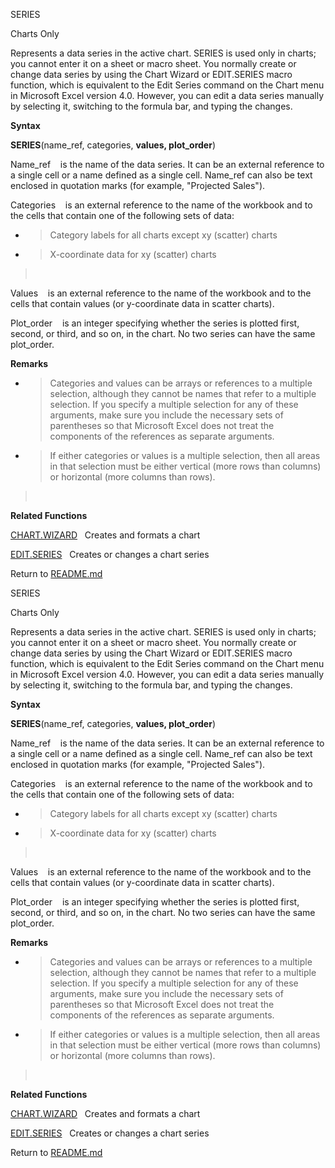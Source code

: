 SERIES

Charts Only

Represents a data series in the active chart. SERIES is used only in
charts; you cannot enter it on a sheet or macro sheet. You normally
create or change data series by using the Chart Wizard or EDIT.SERIES
macro function, which is equivalent to the Edit Series command on the
Chart menu in Microsoft Excel version 4.0. However, you can edit a data
series manually by selecting it, switching to the formula bar, and
typing the changes.

**Syntax**

**SERIES**(name\_ref, categories, **values, plot\_order**)

Name\_ref    is the name of the data series. It can be an external
reference to a single cell or a name defined as a single cell. Name\_ref
can also be text enclosed in quotation marks (for example, "Projected
Sales").

Categories    is an external reference to the name of the workbook and
to the cells that contain one of the following sets of data:

  - > Category labels for all charts except xy (scatter) charts

  - > X-coordinate data for xy (scatter) charts

>  

Values    is an external reference to the name of the workbook and to
the cells that contain values (or y-coordinate data in scatter charts).

Plot\_order    is an integer specifying whether the series is plotted
first, second, or third, and so on, in the chart. No two series can have
the same plot\_order.

**Remarks**

  - > Categories and values can be arrays or references to a multiple
    > selection, although they cannot be names that refer to a multiple
    > selection. If you specify a multiple selection for any of these
    > arguments, make sure you include the necessary sets of parentheses
    > so that Microsoft Excel does not treat the components of the
    > references as separate arguments.

  - > If either categories or values is a multiple selection, then all
    > areas in that selection must be either vertical (more rows than
    > columns) or horizontal (more columns than rows).

>  

**Related Functions**

[CHART.WIZARD](CHART.WIZARD.md)   Creates and formats a chart

[EDIT.SERIES](EDIT.SERIES.md)   Creates or changes a chart series



Return to [README.md](README.md)

SERIES

Charts Only

Represents a data series in the active chart. SERIES is used only in
charts; you cannot enter it on a sheet or macro sheet. You normally
create or change data series by using the Chart Wizard or EDIT.SERIES
macro function, which is equivalent to the Edit Series command on the
Chart menu in Microsoft Excel version 4.0. However, you can edit a data
series manually by selecting it, switching to the formula bar, and
typing the changes.

**Syntax**

**SERIES**(name\_ref, categories, **values, plot\_order**)

Name\_ref    is the name of the data series. It can be an external
reference to a single cell or a name defined as a single cell. Name\_ref
can also be text enclosed in quotation marks (for example, "Projected
Sales").

Categories    is an external reference to the name of the workbook and
to the cells that contain one of the following sets of data:

  - > Category labels for all charts except xy (scatter) charts

  - > X-coordinate data for xy (scatter) charts

>  

Values    is an external reference to the name of the workbook and to
the cells that contain values (or y-coordinate data in scatter charts).

Plot\_order    is an integer specifying whether the series is plotted
first, second, or third, and so on, in the chart. No two series can have
the same plot\_order.

**Remarks**

  - > Categories and values can be arrays or references to a multiple
    > selection, although they cannot be names that refer to a multiple
    > selection. If you specify a multiple selection for any of these
    > arguments, make sure you include the necessary sets of parentheses
    > so that Microsoft Excel does not treat the components of the
    > references as separate arguments.

  - > If either categories or values is a multiple selection, then all
    > areas in that selection must be either vertical (more rows than
    > columns) or horizontal (more columns than rows).

>  

**Related Functions**

[CHART.WIZARD](CHART.WIZARD.md)   Creates and formats a chart

[EDIT.SERIES](EDIT.SERIES.md)   Creates or changes a chart series



Return to [README.md](README.md)

